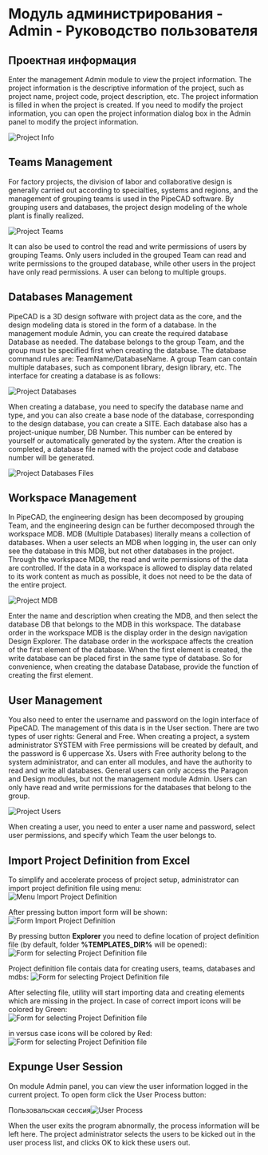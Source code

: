 # Модуль администрирования - Admin - Руководство пользователя

## Проектная информация
Enter the management Admin module to view the project information. The project information is the descriptive information of the project, such as project name, project code, project description, etc. The project information is filled in when the project is created. If you need to modify the project information, you can open the project information dialog box in the Admin panel to modify the project information.

![Project Info](../../images/admin/project_info_en.png)

## Teams Management
For factory projects, the division of labor and collaborative design is generally carried out according to specialties, systems and regions, and the management of grouping teams is used in the PipeCAD software. By grouping users and databases, the project design modeling of the whole plant is finally realized.

![Project Teams](../../images/admin/project_team_en.png)

It can also be used to control the read and write permissions of users by grouping Teams. Only users included in the grouped Team can read and write permissions to the grouped database, while other users in the project have only read permissions. A user can belong to multiple groups.

## Databases Management
PipeCAD is a 3D design software with project data as the core, and the design modeling data is stored in the form of a database. In the management module Admin, you can create the required database Database as needed. The database belongs to the group Team, and the group must be specified first when creating the database. The database command rules are: TeamName/DatabaseName. A group Team can contain multiple databases, such as component library, design library, etc. The interface for creating a database is as follows:

![Project Databases](../../images/admin/project_db_en.png)

When creating a database, you need to specify the database name and type, and you can also create a base node of the database, corresponding to the design database, you can create a SITE. Each database also has a project-unique number, DB Number. This number can be entered by yourself or automatically generated by the system. After the creation is completed, a database file named with the project code and database number will be generated.

![Project Databases Files](../../images/admin/project_dbs_files_en.png)

## Workspace Management
In PipeCAD, the engineering design has been decomposed by grouping Team, and the engineering design can be further decomposed through the workspace MDB. MDB (Multiple Databases) literally means a collection of databases. When a user selects an MDB when logging in, the user can only see the database in this MDB, but not other databases in the project. Through the workspace MDB, the read and write permissions of the data are controlled. If the data in a workspace is allowed to display data related to its work content as much as possible, it does not need to be the data of the entire project.

![Project MDB](../../images/admin/project_mdb_en.png)

Enter the name and description when creating the MDB, and then select the database DB that belongs to the MDB in this workspace. The database order in the workspace MDB is the display order in the design navigation Design Explorer. The database order in the workspace affects the creation of the first element of the database. When the first element is created, the write database can be placed first in the same type of database. So for convenience, when creating the database Database, provide the function of creating the first element.

## User Management
You also need to enter the username and password on the login interface of PipeCAD. The management of this data is in the User section. There are two types of user rights: General and Free. When creating a project, a system administrator SYSTEM with Free permissions will be created by default, and the password is 6 uppercase Xs. Users with Free authority belong to the system administrator, and can enter all modules, and have the authority to read and write all databases. General users can only access the Paragon and Design modules, but not the management module Admin. Users can only have read and write permissions for the databases that belong to the group.

![Project Users](../../images/admin/project_user_en.png)

When creating a user, you need to enter a user name and password, select user permissions, and specify which Team the user belongs to.

## Import Project Definition from Excel
To simplify and accelerate process of project setup, administrator can import project definition file using menu:    
![Menu Import Project Definition](../../images/admin/user_guide/admin_menu_admin_import_en.png)

After pressing button import form will be shown:
![Form Import Project Definition](../../images/admin/user_guide/admin_import_project_definition_en.png)

By pressing button **Explorer** you need to define location of project definition file (by default, folder **%TEMPLATES_DIR%** will be opened):
![Form for selecting Project Definition file](../../images/admin/user_guide/admin_import_project_definition_path_en.png)

Project definition file contais data for creating users, teams, databases and mdbs:
![Form for selecting Project Definition file](../../images/admin/user_guide/admin_import_project_definition_path_en.png)

After selecting file, utility will start importing data and creating elements which are missing in the project. In case of correct import icons will be colored by Green:  
![Form for selecting Project Definition file](../../images/admin/user_guide/admin_import_project_definition_file.png)

in versus case icons will be colored by Red:
![Form for selecting Project Definition file](../../images/admin/user_guide/admin_import_project_definition_fail_en.png)

## Expunge User Session
On module Admin panel, you can view the user information logged in the current project. To open form click the User Process button:

Пользовальская сессия![User Process](../../images/admin/user_process_en.png)

When the user exits the program abnormally, the process information will be left here. The project administrator selects the users to be kicked out in the user process list, and clicks OK to kick these users out.